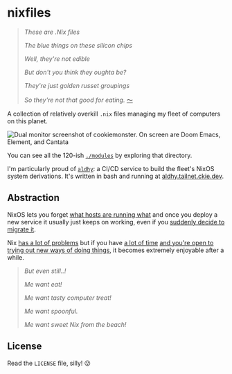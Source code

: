 # nixfiles

> *These are .Nix files*
>
> *The blue things on these silicon chips*
>
> *Well, they're not edible*
>
> *But don't you think they oughta be?*
>
> *They're just golden russet groupings*
>
> *So they're not that good for eating.*
> [〜](https://www.youtube.com/watch?v=nwXIpjQjEy8)

A collection of relatively overkill `.nix` files managing my fleet of computers on this planet.

![Dual monitor screenshot of `cookiemonster`.
On screen are Doom Emacs, Element, and Cantata](screenshot.png)

You can see all the 120-ish [`./modules`](https://github.com/ckiee/nixfiles/tree/master/modules)
by exploring that directory.

I'm particularly proud of
[`aldhy`](https://github.com/ckiee/nixfiles/tree/master/modules/services/aldhy/): 
a CI/CD service to build the fleet's NixOS system derivations.
It's written in bash and running at
[aldhy.tailnet.ckie.dev](https://aldhy.tailnet.ckie.dev).

## Abstraction
NixOS lets you forget
[what hosts are running what](https://github.com/ckiee/nixfiles/blob/0560c489fca45d40aebb2ed9251b34dd6d233b4d/bin/c#L64)
and once you deploy a new service
it usually just keeps on working,
even if you [suddenly decide to migrate it](https://github.com/ckiee/nixfiles/commit/387b08e).

Nix [has a lot of problems](https://xeiaso.net/talks/nixos-pain-2021-11-10)
but if you have [a lot of time](https://github.com/hlissner/dotfiles#frequently-asked-questions)
[and you're open to trying out new ways of doing things](https://illustris.tech/devops/why-you-should-NOT-never-ever-use-nixos/),
it becomes extremely enjoyable after a while.

> *But even still..!*
>
> *Me want eat!*
>
> *Me want tasty computer treat!*
>
> *Me want spoonful.*
>
> *Me want sweet Nix from the beach!*

## License

Read the `LICENSE` file, silly! 😛
